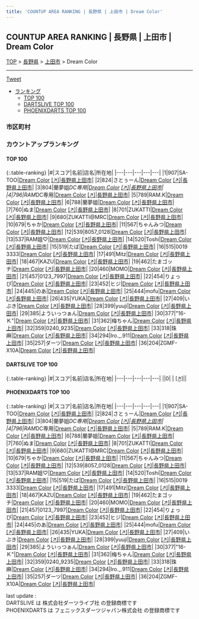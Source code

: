 ```yaml
---
title: 'COUNTUP AREA RANKING | 長野県 | 上田市 | Dream Color'
---
```

## COUNTUP AREA RANKING | 長野県 | 上田市 | Dream Color

[TOP](/darts/rank/) > [長野県](/darts/rank/長野県/) > [上田市](/darts/rank/長野県/上田市/) > Dream Color

___

<a href="https://twitter.com/share?ref_src=twsrc%5Etfw" data-text="COUNTUP AREA RANKING | 長野県上田市Dream Color" class="twitter-share-button" data-hashtags="DARTSLIVE,PHOENIXDARTS,darts,ダーツ" data-show-count="false">Tweet</a>

* [ランキング](#カウントアップランキング)
    * [TOP 100](#top-100)
    * [DARTSLIVE TOP 100](#dartslive-top-100)
    * [PHOENIXDARTS TOP 100](#phoenixdarts-top-100)

### 市区町村

<ul>

</ul>

### カウントアップランキング

#### TOP 100



{:.table-ranking}
|#|スコア|名前|店名|所在地|
|---|---|---|---|---|
|1|907|<span class="rank-name-pd">SA-TOO</span>|<a href="/darts/rank/shops/92855.html">Dream Color</a> <a href="https://vs.phoenixdarts.com/jp/shop/shopDetailInfo/s_92855?s_seq=92855">[↗]</a>|<a href="/darts/rank/長野県/上田市">長野県上田市</a>|
|2|824|<span class="rank-name-pd">さとぅーん</span>|<a href="/darts/rank/shops/92855.html">Dream Color</a> <a href="https://vs.phoenixdarts.com/jp/shop/shopDetailInfo/s_92855?s_seq=92855">[↗]</a>|<a href="/darts/rank/長野県/上田市">長野県上田市</a>|
|3|804|<span class="rank-name-pd">蘭夢姐*DC専用</span>|<a href="/darts/rank/shops/92855.html">Dream Color</a> <a href="https://vs.phoenixdarts.com/jp/shop/shopDetailInfo/s_92855?s_seq=92855">[↗]</a>|<a href="/darts/rank/長野県/上田市">長野県上田市</a>|
|4|796|<span class="rank-name-pd">RAM*DC専用</span>|<a href="/darts/rank/shops/92855.html">Dream Color</a> <a href="https://vs.phoenixdarts.com/jp/shop/shopDetailInfo/s_92855?s_seq=92855">[↗]</a>|<a href="/darts/rank/長野県/上田市">長野県上田市</a>|
|5|789|<span class="rank-name-pd">RAM.K</span>|<a href="/darts/rank/shops/92855.html">Dream Color</a> <a href="https://vs.phoenixdarts.com/jp/shop/shopDetailInfo/s_92855?s_seq=92855">[↗]</a>|<a href="/darts/rank/長野県/上田市">長野県上田市</a>|
|6|788|<span class="rank-name-pd">蘭夢姐</span>|<a href="/darts/rank/shops/92855.html">Dream Color</a> <a href="https://vs.phoenixdarts.com/jp/shop/shopDetailInfo/s_92855?s_seq=92855">[↗]</a>|<a href="/darts/rank/長野県/上田市">長野県上田市</a>|
|7|760|<span class="rank-name-pd">ぬま</span>|<a href="/darts/rank/shops/92855.html">Dream Color</a> <a href="https://vs.phoenixdarts.com/jp/shop/shopDetailInfo/s_92855?s_seq=92855">[↗]</a>|<a href="/darts/rank/長野県/上田市">長野県上田市</a>|
|8|701|<span class="rank-name-pd">ZUKATTI</span>|<a href="/darts/rank/shops/92855.html">Dream Color</a> <a href="https://vs.phoenixdarts.com/jp/shop/shopDetailInfo/s_92855?s_seq=92855">[↗]</a>|<a href="/darts/rank/長野県/上田市">長野県上田市</a>|
|9|680|<span class="rank-name-pd">ZUKATTI@MRC</span>|<a href="/darts/rank/shops/92855.html">Dream Color</a> <a href="https://vs.phoenixdarts.com/jp/shop/shopDetailInfo/s_92855?s_seq=92855">[↗]</a>|<a href="/darts/rank/長野県/上田市">長野県上田市</a>|
|10|679|<span class="rank-name-pd">ちゃか</span>|<a href="/darts/rank/shops/92855.html">Dream Color</a> <a href="https://vs.phoenixdarts.com/jp/shop/shopDetailInfo/s_92855?s_seq=92855">[↗]</a>|<a href="/darts/rank/長野県/上田市">長野県上田市</a>|
|11|567|<span class="rank-name-pd">ちゃんみつ</span>|<a href="/darts/rank/shops/92855.html">Dream Color</a> <a href="https://vs.phoenixdarts.com/jp/shop/shopDetailInfo/s_92855?s_seq=92855">[↗]</a>|<a href="/darts/rank/長野県/上田市">長野県上田市</a>|
|12|539|<span class="rank-name-pd">8057_0128</span>|<a href="/darts/rank/shops/92855.html">Dream Color</a> <a href="https://vs.phoenixdarts.com/jp/shop/shopDetailInfo/s_92855?s_seq=92855">[↗]</a>|<a href="/darts/rank/長野県/上田市">長野県上田市</a>|
|13|537|<span class="rank-name-pd">RAM姐♡</span>|<a href="/darts/rank/shops/92855.html">Dream Color</a> <a href="https://vs.phoenixdarts.com/jp/shop/shopDetailInfo/s_92855?s_seq=92855">[↗]</a>|<a href="/darts/rank/長野県/上田市">長野県上田市</a>|
|14|520|<span class="rank-name-pd">Toshi</span>|<a href="/darts/rank/shops/92855.html">Dream Color</a> <a href="https://vs.phoenixdarts.com/jp/shop/shopDetailInfo/s_92855?s_seq=92855">[↗]</a>|<a href="/darts/rank/長野県/上田市">長野県上田市</a>|
|15|519|<span class="rank-name-pd">たば</span>|<a href="/darts/rank/shops/92855.html">Dream Color</a> <a href="https://vs.phoenixdarts.com/jp/shop/shopDetailInfo/s_92855?s_seq=92855">[↗]</a>|<a href="/darts/rank/長野県/上田市">長野県上田市</a>|
|16|515|<span class="rank-name-pd">0019 3333</span>|<a href="/darts/rank/shops/92855.html">Dream Color</a> <a href="https://vs.phoenixdarts.com/jp/shop/shopDetailInfo/s_92855?s_seq=92855">[↗]</a>|<a href="/darts/rank/長野県/上田市">長野県上田市</a>|
|17|491|<span class="rank-name-pd">Mitz</span>|<a href="/darts/rank/shops/92855.html">Dream Color</a> <a href="https://vs.phoenixdarts.com/jp/shop/shopDetailInfo/s_92855?s_seq=92855">[↗]</a>|<a href="/darts/rank/長野県/上田市">長野県上田市</a>|
|18|467|<span class="rank-name-pd">KAZU</span>|<a href="/darts/rank/shops/92855.html">Dream Color</a> <a href="https://vs.phoenixdarts.com/jp/shop/shopDetailInfo/s_92855?s_seq=92855">[↗]</a>|<a href="/darts/rank/長野県/上田市">長野県上田市</a>|
|19|462|<span class="rank-name-pd">たまゴッチ</span>|<a href="/darts/rank/shops/92855.html">Dream Color</a> <a href="https://vs.phoenixdarts.com/jp/shop/shopDetailInfo/s_92855?s_seq=92855">[↗]</a>|<a href="/darts/rank/長野県/上田市">長野県上田市</a>|
|20|460|<span class="rank-name-pd">MOMO</span>|<a href="/darts/rank/shops/92855.html">Dream Color</a> <a href="https://vs.phoenixdarts.com/jp/shop/shopDetailInfo/s_92855?s_seq=92855">[↗]</a>|<a href="/darts/rank/長野県/上田市">長野県上田市</a>|
|21|457|<span class="rank-name-pd">0123_7997</span>|<a href="/darts/rank/shops/92855.html">Dream Color</a> <a href="https://vs.phoenixdarts.com/jp/shop/shopDetailInfo/s_92855?s_seq=92855">[↗]</a>|<a href="/darts/rank/長野県/上田市">長野県上田市</a>|
|22|454|<span class="rank-name-pd">りょっぴ</span>|<a href="/darts/rank/shops/92855.html">Dream Color</a> <a href="https://vs.phoenixdarts.com/jp/shop/shopDetailInfo/s_92855?s_seq=92855">[↗]</a>|<a href="/darts/rank/長野県/上田市">長野県上田市</a>|
|23|452|<span class="rank-name-pd">ヒジ</span>|<a href="/darts/rank/shops/92855.html">Dream Color</a> <a href="https://vs.phoenixdarts.com/jp/shop/shopDetailInfo/s_92855?s_seq=92855">[↗]</a>|<a href="/darts/rank/長野県/上田市">長野県上田市</a>|
|24|445|<span class="rank-name-pd">のあ</span>|<a href="/darts/rank/shops/92855.html">Dream Color</a> <a href="https://vs.phoenixdarts.com/jp/shop/shopDetailInfo/s_92855?s_seq=92855">[↗]</a>|<a href="/darts/rank/長野県/上田市">長野県上田市</a>|
|25|444|<span class="rank-name-pd">mofu</span>|<a href="/darts/rank/shops/92855.html">Dream Color</a> <a href="https://vs.phoenixdarts.com/jp/shop/shopDetailInfo/s_92855?s_seq=92855">[↗]</a>|<a href="/darts/rank/長野県/上田市">長野県上田市</a>|
|26|435|<span class="rank-name-pd">YUKA</span>|<a href="/darts/rank/shops/92855.html">Dream Color</a> <a href="https://vs.phoenixdarts.com/jp/shop/shopDetailInfo/s_92855?s_seq=92855">[↗]</a>|<a href="/darts/rank/長野県/上田市">長野県上田市</a>|
|27|409|<span class="rank-name-pd">いぶき</span>|<a href="/darts/rank/shops/92855.html">Dream Color</a> <a href="https://vs.phoenixdarts.com/jp/shop/shopDetailInfo/s_92855?s_seq=92855">[↗]</a>|<a href="/darts/rank/長野県/上田市">長野県上田市</a>|
|28|399|<span class="rank-name-pd">yuuji</span>|<a href="/darts/rank/shops/92855.html">Dream Color</a> <a href="https://vs.phoenixdarts.com/jp/shop/shopDetailInfo/s_92855?s_seq=92855">[↗]</a>|<a href="/darts/rank/長野県/上田市">長野県上田市</a>|
|29|385|<span class="rank-name-pd">よういっつぁん</span>|<a href="/darts/rank/shops/92855.html">Dream Color</a> <a href="https://vs.phoenixdarts.com/jp/shop/shopDetailInfo/s_92855?s_seq=92855">[↗]</a>|<a href="/darts/rank/長野県/上田市">長野県上田市</a>|
|30|377|<span class="rank-name-pd">&quot;16-Ｋ&quot;</span>|<a href="/darts/rank/shops/92855.html">Dream Color</a> <a href="https://vs.phoenixdarts.com/jp/shop/shopDetailInfo/s_92855?s_seq=92855">[↗]</a>|<a href="/darts/rank/長野県/上田市">長野県上田市</a>|
|31|362|<span class="rank-name-pd">梅ちゃん</span>|<a href="/darts/rank/shops/92855.html">Dream Color</a> <a href="https://vs.phoenixdarts.com/jp/shop/shopDetailInfo/s_92855?s_seq=92855">[↗]</a>|<a href="/darts/rank/長野県/上田市">長野県上田市</a>|
|32|359|<span class="rank-name-pd">0240_9235</span>|<a href="/darts/rank/shops/92855.html">Dream Color</a> <a href="https://vs.phoenixdarts.com/jp/shop/shopDetailInfo/s_92855?s_seq=92855">[↗]</a>|<a href="/darts/rank/長野県/上田市">長野県上田市</a>|
|33|318|<span class="rank-name-pd">珠麻</span>|<a href="/darts/rank/shops/92855.html">Dream Color</a> <a href="https://vs.phoenixdarts.com/jp/shop/shopDetailInfo/s_92855?s_seq=92855">[↗]</a>|<a href="/darts/rank/長野県/上田市">長野県上田市</a>|
|34|294|<span class="rank-name-pd">Iro._.911</span>|<a href="/darts/rank/shops/92855.html">Dream Color</a> <a href="https://vs.phoenixdarts.com/jp/shop/shopDetailInfo/s_92855?s_seq=92855">[↗]</a>|<a href="/darts/rank/長野県/上田市">長野県上田市</a>|
|35|257|<span class="rank-name-pd">ダーツ</span>|<a href="/darts/rank/shops/92855.html">Dream Color</a> <a href="https://vs.phoenixdarts.com/jp/shop/shopDetailInfo/s_92855?s_seq=92855">[↗]</a>|<a href="/darts/rank/長野県/上田市">長野県上田市</a>|
|36|204|<span class="rank-name-pd">ZGMF-X10A</span>|<a href="/darts/rank/shops/92855.html">Dream Color</a> <a href="https://vs.phoenixdarts.com/jp/shop/shopDetailInfo/s_92855?s_seq=92855">[↗]</a>|<a href="/darts/rank/長野県/上田市">長野県上田市</a>|


#### DARTSLIVE TOP 100



{:.table-ranking}
|#|スコア|名前|店名|所在地|
|---|---|---|---|---|
||0|<span class="rank-name-dl"> </span>|<a href="/darts/rank/shops/.html"></a> <a href="">[↗]</a>|<a href="/darts/rank//"></a>|


#### PHOENIXDARTS TOP 100



{:.table-ranking}
|#|スコア|名前|店名|所在地|
|---|---|---|---|---|
|1|907|<span class="rank-name-pd">SA-TOO</span>|<a href="/darts/rank/shops/92855.html">Dream Color</a> <a href="https://vs.phoenixdarts.com/jp/shop/shopDetailInfo/s_92855?s_seq=92855">[↗]</a>|<a href="/darts/rank/長野県/上田市">長野県上田市</a>|
|2|824|<span class="rank-name-pd">さとぅーん</span>|<a href="/darts/rank/shops/92855.html">Dream Color</a> <a href="https://vs.phoenixdarts.com/jp/shop/shopDetailInfo/s_92855?s_seq=92855">[↗]</a>|<a href="/darts/rank/長野県/上田市">長野県上田市</a>|
|3|804|<span class="rank-name-pd">蘭夢姐*DC専用</span>|<a href="/darts/rank/shops/92855.html">Dream Color</a> <a href="https://vs.phoenixdarts.com/jp/shop/shopDetailInfo/s_92855?s_seq=92855">[↗]</a>|<a href="/darts/rank/長野県/上田市">長野県上田市</a>|
|4|796|<span class="rank-name-pd">RAM*DC専用</span>|<a href="/darts/rank/shops/92855.html">Dream Color</a> <a href="https://vs.phoenixdarts.com/jp/shop/shopDetailInfo/s_92855?s_seq=92855">[↗]</a>|<a href="/darts/rank/長野県/上田市">長野県上田市</a>|
|5|789|<span class="rank-name-pd">RAM.K</span>|<a href="/darts/rank/shops/92855.html">Dream Color</a> <a href="https://vs.phoenixdarts.com/jp/shop/shopDetailInfo/s_92855?s_seq=92855">[↗]</a>|<a href="/darts/rank/長野県/上田市">長野県上田市</a>|
|6|788|<span class="rank-name-pd">蘭夢姐</span>|<a href="/darts/rank/shops/92855.html">Dream Color</a> <a href="https://vs.phoenixdarts.com/jp/shop/shopDetailInfo/s_92855?s_seq=92855">[↗]</a>|<a href="/darts/rank/長野県/上田市">長野県上田市</a>|
|7|760|<span class="rank-name-pd">ぬま</span>|<a href="/darts/rank/shops/92855.html">Dream Color</a> <a href="https://vs.phoenixdarts.com/jp/shop/shopDetailInfo/s_92855?s_seq=92855">[↗]</a>|<a href="/darts/rank/長野県/上田市">長野県上田市</a>|
|8|701|<span class="rank-name-pd">ZUKATTI</span>|<a href="/darts/rank/shops/92855.html">Dream Color</a> <a href="https://vs.phoenixdarts.com/jp/shop/shopDetailInfo/s_92855?s_seq=92855">[↗]</a>|<a href="/darts/rank/長野県/上田市">長野県上田市</a>|
|9|680|<span class="rank-name-pd">ZUKATTI@MRC</span>|<a href="/darts/rank/shops/92855.html">Dream Color</a> <a href="https://vs.phoenixdarts.com/jp/shop/shopDetailInfo/s_92855?s_seq=92855">[↗]</a>|<a href="/darts/rank/長野県/上田市">長野県上田市</a>|
|10|679|<span class="rank-name-pd">ちゃか</span>|<a href="/darts/rank/shops/92855.html">Dream Color</a> <a href="https://vs.phoenixdarts.com/jp/shop/shopDetailInfo/s_92855?s_seq=92855">[↗]</a>|<a href="/darts/rank/長野県/上田市">長野県上田市</a>|
|11|567|<span class="rank-name-pd">ちゃんみつ</span>|<a href="/darts/rank/shops/92855.html">Dream Color</a> <a href="https://vs.phoenixdarts.com/jp/shop/shopDetailInfo/s_92855?s_seq=92855">[↗]</a>|<a href="/darts/rank/長野県/上田市">長野県上田市</a>|
|12|539|<span class="rank-name-pd">8057_0128</span>|<a href="/darts/rank/shops/92855.html">Dream Color</a> <a href="https://vs.phoenixdarts.com/jp/shop/shopDetailInfo/s_92855?s_seq=92855">[↗]</a>|<a href="/darts/rank/長野県/上田市">長野県上田市</a>|
|13|537|<span class="rank-name-pd">RAM姐♡</span>|<a href="/darts/rank/shops/92855.html">Dream Color</a> <a href="https://vs.phoenixdarts.com/jp/shop/shopDetailInfo/s_92855?s_seq=92855">[↗]</a>|<a href="/darts/rank/長野県/上田市">長野県上田市</a>|
|14|520|<span class="rank-name-pd">Toshi</span>|<a href="/darts/rank/shops/92855.html">Dream Color</a> <a href="https://vs.phoenixdarts.com/jp/shop/shopDetailInfo/s_92855?s_seq=92855">[↗]</a>|<a href="/darts/rank/長野県/上田市">長野県上田市</a>|
|15|519|<span class="rank-name-pd">たば</span>|<a href="/darts/rank/shops/92855.html">Dream Color</a> <a href="https://vs.phoenixdarts.com/jp/shop/shopDetailInfo/s_92855?s_seq=92855">[↗]</a>|<a href="/darts/rank/長野県/上田市">長野県上田市</a>|
|16|515|<span class="rank-name-pd">0019 3333</span>|<a href="/darts/rank/shops/92855.html">Dream Color</a> <a href="https://vs.phoenixdarts.com/jp/shop/shopDetailInfo/s_92855?s_seq=92855">[↗]</a>|<a href="/darts/rank/長野県/上田市">長野県上田市</a>|
|17|491|<span class="rank-name-pd">Mitz</span>|<a href="/darts/rank/shops/92855.html">Dream Color</a> <a href="https://vs.phoenixdarts.com/jp/shop/shopDetailInfo/s_92855?s_seq=92855">[↗]</a>|<a href="/darts/rank/長野県/上田市">長野県上田市</a>|
|18|467|<span class="rank-name-pd">KAZU</span>|<a href="/darts/rank/shops/92855.html">Dream Color</a> <a href="https://vs.phoenixdarts.com/jp/shop/shopDetailInfo/s_92855?s_seq=92855">[↗]</a>|<a href="/darts/rank/長野県/上田市">長野県上田市</a>|
|19|462|<span class="rank-name-pd">たまゴッチ</span>|<a href="/darts/rank/shops/92855.html">Dream Color</a> <a href="https://vs.phoenixdarts.com/jp/shop/shopDetailInfo/s_92855?s_seq=92855">[↗]</a>|<a href="/darts/rank/長野県/上田市">長野県上田市</a>|
|20|460|<span class="rank-name-pd">MOMO</span>|<a href="/darts/rank/shops/92855.html">Dream Color</a> <a href="https://vs.phoenixdarts.com/jp/shop/shopDetailInfo/s_92855?s_seq=92855">[↗]</a>|<a href="/darts/rank/長野県/上田市">長野県上田市</a>|
|21|457|<span class="rank-name-pd">0123_7997</span>|<a href="/darts/rank/shops/92855.html">Dream Color</a> <a href="https://vs.phoenixdarts.com/jp/shop/shopDetailInfo/s_92855?s_seq=92855">[↗]</a>|<a href="/darts/rank/長野県/上田市">長野県上田市</a>|
|22|454|<span class="rank-name-pd">りょっぴ</span>|<a href="/darts/rank/shops/92855.html">Dream Color</a> <a href="https://vs.phoenixdarts.com/jp/shop/shopDetailInfo/s_92855?s_seq=92855">[↗]</a>|<a href="/darts/rank/長野県/上田市">長野県上田市</a>|
|23|452|<span class="rank-name-pd">ヒジ</span>|<a href="/darts/rank/shops/92855.html">Dream Color</a> <a href="https://vs.phoenixdarts.com/jp/shop/shopDetailInfo/s_92855?s_seq=92855">[↗]</a>|<a href="/darts/rank/長野県/上田市">長野県上田市</a>|
|24|445|<span class="rank-name-pd">のあ</span>|<a href="/darts/rank/shops/92855.html">Dream Color</a> <a href="https://vs.phoenixdarts.com/jp/shop/shopDetailInfo/s_92855?s_seq=92855">[↗]</a>|<a href="/darts/rank/長野県/上田市">長野県上田市</a>|
|25|444|<span class="rank-name-pd">mofu</span>|<a href="/darts/rank/shops/92855.html">Dream Color</a> <a href="https://vs.phoenixdarts.com/jp/shop/shopDetailInfo/s_92855?s_seq=92855">[↗]</a>|<a href="/darts/rank/長野県/上田市">長野県上田市</a>|
|26|435|<span class="rank-name-pd">YUKA</span>|<a href="/darts/rank/shops/92855.html">Dream Color</a> <a href="https://vs.phoenixdarts.com/jp/shop/shopDetailInfo/s_92855?s_seq=92855">[↗]</a>|<a href="/darts/rank/長野県/上田市">長野県上田市</a>|
|27|409|<span class="rank-name-pd">いぶき</span>|<a href="/darts/rank/shops/92855.html">Dream Color</a> <a href="https://vs.phoenixdarts.com/jp/shop/shopDetailInfo/s_92855?s_seq=92855">[↗]</a>|<a href="/darts/rank/長野県/上田市">長野県上田市</a>|
|28|399|<span class="rank-name-pd">yuuji</span>|<a href="/darts/rank/shops/92855.html">Dream Color</a> <a href="https://vs.phoenixdarts.com/jp/shop/shopDetailInfo/s_92855?s_seq=92855">[↗]</a>|<a href="/darts/rank/長野県/上田市">長野県上田市</a>|
|29|385|<span class="rank-name-pd">よういっつぁん</span>|<a href="/darts/rank/shops/92855.html">Dream Color</a> <a href="https://vs.phoenixdarts.com/jp/shop/shopDetailInfo/s_92855?s_seq=92855">[↗]</a>|<a href="/darts/rank/長野県/上田市">長野県上田市</a>|
|30|377|<span class="rank-name-pd">&quot;16-Ｋ&quot;</span>|<a href="/darts/rank/shops/92855.html">Dream Color</a> <a href="https://vs.phoenixdarts.com/jp/shop/shopDetailInfo/s_92855?s_seq=92855">[↗]</a>|<a href="/darts/rank/長野県/上田市">長野県上田市</a>|
|31|362|<span class="rank-name-pd">梅ちゃん</span>|<a href="/darts/rank/shops/92855.html">Dream Color</a> <a href="https://vs.phoenixdarts.com/jp/shop/shopDetailInfo/s_92855?s_seq=92855">[↗]</a>|<a href="/darts/rank/長野県/上田市">長野県上田市</a>|
|32|359|<span class="rank-name-pd">0240_9235</span>|<a href="/darts/rank/shops/92855.html">Dream Color</a> <a href="https://vs.phoenixdarts.com/jp/shop/shopDetailInfo/s_92855?s_seq=92855">[↗]</a>|<a href="/darts/rank/長野県/上田市">長野県上田市</a>|
|33|318|<span class="rank-name-pd">珠麻</span>|<a href="/darts/rank/shops/92855.html">Dream Color</a> <a href="https://vs.phoenixdarts.com/jp/shop/shopDetailInfo/s_92855?s_seq=92855">[↗]</a>|<a href="/darts/rank/長野県/上田市">長野県上田市</a>|
|34|294|<span class="rank-name-pd">Iro._.911</span>|<a href="/darts/rank/shops/92855.html">Dream Color</a> <a href="https://vs.phoenixdarts.com/jp/shop/shopDetailInfo/s_92855?s_seq=92855">[↗]</a>|<a href="/darts/rank/長野県/上田市">長野県上田市</a>|
|35|257|<span class="rank-name-pd">ダーツ</span>|<a href="/darts/rank/shops/92855.html">Dream Color</a> <a href="https://vs.phoenixdarts.com/jp/shop/shopDetailInfo/s_92855?s_seq=92855">[↗]</a>|<a href="/darts/rank/長野県/上田市">長野県上田市</a>|
|36|204|<span class="rank-name-pd">ZGMF-X10A</span>|<a href="/darts/rank/shops/92855.html">Dream Color</a> <a href="https://vs.phoenixdarts.com/jp/shop/shopDetailInfo/s_92855?s_seq=92855">[↗]</a>|<a href="/darts/rank/長野県/上田市">長野県上田市</a>|


<div class="footer border-top border-gray-light mt-5 pt-3 text-right text-gray">
    last update : <span style="font-weight: italic" id="foot_last_modified"></span><br />
    DARTSLIVE は 株式会社ダーツライブ社 の登録商標です<br />
    PHOENIXDARTS は フェニックスダーツジャパン株式会社 の登録商標です<br />
</div>

<script src="https://cdnjs.cloudflare.com/ajax/libs/jquery.tablesorter/2.31.3/js/jquery.tablesorter.min.js" integrity="sha512-qzgd5cYSZcosqpzpn7zF2ZId8f/8CHmFKZ8j7mU4OUXTNRd5g+ZHBPsgKEwoqxCtdQvExE5LprwwPAgoicguNg==" crossorigin="anonymous" referrerpolicy="no-referrer"></script>
<link rel="stylesheet" href="https://cdnjs.cloudflare.com/ajax/libs/jquery.tablesorter/2.31.3/css/theme.default.min.css" integrity="sha512-wghhOJkjQX0Lh3NSWvNKeZ0ZpNn+SPVXX1Qyc9OCaogADktxrBiBdKGDoqVUOyhStvMBmJQ8ZdMHiR3wuEq8+w==" crossorigin="anonymous" referrerpolicy="no-referrer" />
<script>
$(function() {
    $(".table-ranking").tablesorter({sortList:[[0, 0]]});
    $("#foot_last_modified").text(formatDate(new Date(document.lastModified), 'yyyy-MM-dd HH:mm:ss'));
});
</script>

<script async src="https://platform.twitter.com/widgets.js" charset="utf-8"></script>